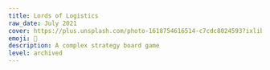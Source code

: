 ```yaml
---
title: Lords of Logistics
raw_date: July 2021
cover: https://plus.unsplash.com/photo-1618754616514-c7cdc8024593?ixlib=rb-4.0.3&ixid=M3wxMjA3fDB8MHxwaG90by1wYWdlfHx8fGVufDB8fHx8fA%3D%3D&auto=format&fit=crop&w=1440&q=80
emoji: 🛞
description: A complex strategy board game
level: archived
---
```












